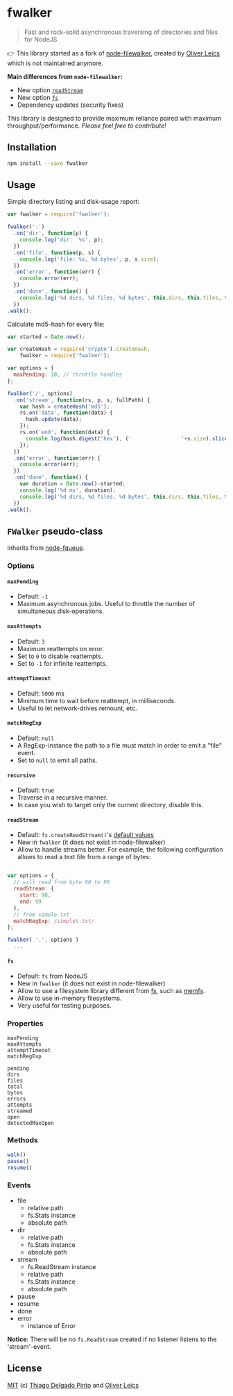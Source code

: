 
# fwalker

> Fast and rock-solid asynchronous traversing of directories and files for NodeJS

👉 This library started as a fork of [node-filewalker](https://github.com/oleics/node-filewalker), created by [Oliver Leics](https://github.com/oleics/node-filewalker#mit-license) which is not maintained anymore.

**Main differences from `node-filewalker`:**

- New option [`readStream`](https://github.com/thiagodp/fwalker#readstream)
- New option [`fs`](https://github.com/thiagodp/fwalker#fs)
- Dependency updates (security fixes)

This library is designed to provide maximum reliance paired with maximum throughput/performance. *Please feel free to contribute!*

## Installation

```bash
npm install --save fwalker
```

## Usage

Simple directory listing and disk-usage report:

```js
var fwalker = require('fwalker');

fwalker('.')
  .on('dir', function(p) {
    console.log('dir:  %s', p);
  })
  .on('file', function(p, s) {
    console.log('file: %s, %d bytes', p, s.size);
  })
  .on('error', function(err) {
    console.error(err);
  })
  .on('done', function() {
    console.log('%d dirs, %d files, %d bytes', this.dirs, this.files, this.bytes);
  })
.walk();
```

Calculate md5-hash for every file:

```js
var started = Date.now();

var createHash = require('crypto').createHash,
    fwalker = require('fwalker');

var options = {
  maxPending: 10, // throttle handles
};

fwalker('/', options)
  .on('stream', function(rs, p, s, fullPath) {
    var hash = createHash('md5');
    rs.on('data', function(data) {
      hash.update(data);
    });
    rs.on('end', function(data) {
      console.log(hash.digest('hex'), ('                '+s.size).slice(-16), p);
    });
  })
  .on('error', function(err) {
    console.error(err);
  })
  .on('done', function() {
    var duration = Date.now()-started;
    console.log('%d ms', duration);
    console.log('%d dirs, %d files, %d bytes', this.dirs, this.files, this.bytes);
  })
.walk();
```

## `FWalker` pseudo-class

Inherits from [node-fqueue](https://github.com/oleics/node-fqueue).

### Options

#### `maxPending`

- Default: `-1`
- Maximum asynchronous jobs. Useful to throttle the number of simultaneous disk-operations.

#### `maxAttempts`
- Default: `3`
- Maximum reattempts on error.
- Set to `0` to disable reattempts.
- Set to `-1` for infinite reattempts.

#### `attemptTimeout`
- Default: `5000` ms
- Minimum time to wait before reattempt, in milliseconds.
- Useful to let network-drives remount, etc.

#### `matchRegExp`
- Default: `null`
- A RegExp-instance the path to a file must match in order to emit a "file" event.
- Set to `null` to emit all paths.

#### `recursive`
- Default: `true`
- Traverse in a recursive manner.
- In case you wish to target only the current directory, disable this.

#### `readStream`
- Default: `fs.createReadStream()`'s [default values](https://nodejs.org/api/fs.html#fs_fs_createreadstream_path_options)
- New in `fwalker` (it does not exist in node-filewalker)
- Allow to handle streams better. For example, the following configuration allows to read a text file from a range of bytes:
```javascript

var options = {
  // will read from byte 90 to 99
  readStream: {
    start: 90,
    end: 99
  },
  // from simple.txt
  matchRegExp: /simple\.txt/
};

fwalker( '.', options )
  ...
```

#### `fs`
- Default: `fs` from NodeJS
- New in `fwalker` (it does not exist in node-filewalker)
- Allow to use a filesystem library different from [fs](https://nodejs.org/api/fs.html), such as [memfs](https://github.com/streamich/memfs).
- Allow to use in-memory filesystems.
- Very useful for testing purposes.


### Properties

```
maxPending
maxAttempts
attemptTimeout
matchRegExp

pending
dirs
files
total
bytes
errors
attempts
streamed
open
detectedMaxOpen
```

### Methods

```javascript
walk()
pause()
resume()
```

### Events

- file
  - relative path
  - fs.Stats instance
  - absolute path
- dir
  - relative path
  - fs.Stats instance
  - absolute path
- stream
  - fs.ReadStream instance
  - relative path
  - fs.Stats instance
  - absolute path
- pause
- resume
- done
- error
  - instance of Error

**Notice**: There will be no `fs.ReadStream` created if no listener listens to the 'stream'-event.

## License

[MIT](https://opensource.org/licenses/MIT) (c) [Thiago Delgado Pinto](https://github.com/thiagodp/) and [Oliver Leics](https://github.com/oleics)
